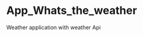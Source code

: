 # App_Whats_the_weather
Weather application with weather  Api   































































































  

















